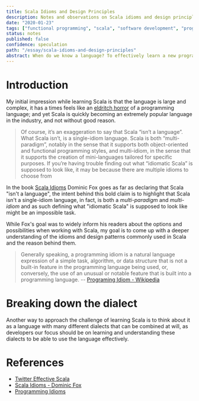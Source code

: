 ```yaml
---
title: Scala Idioms and Design Principles
description: Notes and observations on Scala idioms and design principles
date: "2020-01-23"
tags: ["functional programming", "scala", "software development", "programming", "engineering"]
status: notes
published: false
confidence: speculation
path: "/essay/scala-idioms-and-design-principles"
abstract: When do we know a language? To effectively learn a new programming language one should be capable to understand the basic language and idioms on said language.
---
```


# Introduction
My initial impression while learning Scala is that the language is large and complex, it has a times feels like an [eldritch horror](https://www.vocabulary.com/dictionary/eldritch) of a programming language; and yet Scala is quickly becoming an extremely popular language in the industry, and not without good reason. 

> Of course, it’s an exaggeration to say that Scala “isn’t a language”. What Scala isn’t, is a single-idiom language. Scala is both “multi-paradigm”, notably in the sense that it supports both object-oriented and functional programming styles, and multi-idiom, in the sense that it supports the creation of mini-languages tailored for specific purposes. If you’re having trouble finding out what “idiomatic Scala” is supposed to look like, it may be because there are multiple idioms to choose from

In the book [Scala Idioms](https://leanpub.com/scalaidioms) Dominic Fox goes as far as declaring that Scala "isn't a language", the intent behind this bold claim is to highlight that Scala isn't a single-idiom language, in fact, is both a _multi-paradigm_ and _multi-idiom_ and as such defining what "idiomatic Scala" is supposed to look like might be an impossible task.

While Fox's goal was to widely inform his readers about the options and possibilities when working with Scala, my goal is to come up with a deeper understanding of the idioms and design patterns commonly used in Scala and the reason behind them. 

> Generally speaking, a programming idiom is a natural language expression of a simple task, algorithm, or data structure that is not a built-in feature in the programming language being used, or, conversely, the use of an unusual or notable feature that is built into a programming language.
-- [Programing Idiom - Wikipedia](https://en.wikipedia.org/wiki/Programming_idiom)

# Breaking down the dialect 

Another way to approach the challenge of learning Scala is to think about it as a language with many different dialects that can be combined at will, as developers our focus should be on learning and understanding these dialects to be able to use the language effectively. 


# References
- [Twitter Effective Scala](https://twitter.github.io/effectivescala/)
- [Scala Idioms - Dominic Fox](https://leanpub.com/scalaidioms/read)
- [Programming Idioms](https://www.programming-idioms.org)